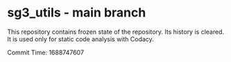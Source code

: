# sg3_utils - main branch

This repository contains frozen state of the repository.
Its history is cleared. It is used only for static code
analysis with Codacy.

Commit Time: 1688747607